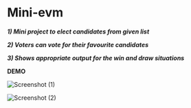 # Mini-evm
**_1) Mini project to elect candidates from given list_**

**_2) Voters can vote for their favourite candidates_**

**_3) Shows appropriate output for the win and draw situations_**

**DEMO**

![Screenshot (1)](https://user-images.githubusercontent.com/88492742/128603994-f24d2353-b82f-48a6-a587-cc7376c571e1.png)


![Screenshot (2)](https://user-images.githubusercontent.com/88492742/128603998-d0680ccf-2fc6-4ff9-9e9f-7bc12ef830cb.png)
